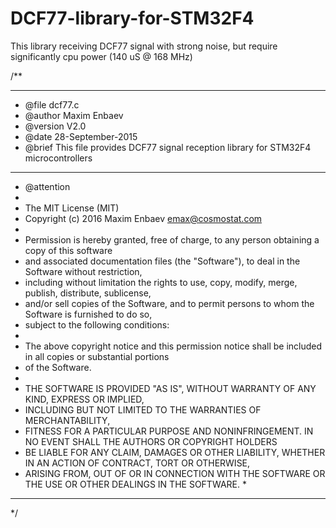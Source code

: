 # DCF77-library-for-STM32F4
This library receiving DCF77 signal with strong noise,
but require significantly cpu power (140 uS @ 168 MHz)

/**
  ******************************************************************************
  * @file    dcf77.c
  * @author  Maxim Enbaev
  * @version V2.0
  * @date    28-September-2015
  * @brief   This file provides DCF77 signal reception library for STM32F4 microcontrollers
  ******************************************************************************
  * @attention
  * 
  * The MIT License (MIT)
  * Copyright (c) 2016 Maxim Enbaev emax@cosmostat.com
  * 
  * Permission is hereby granted, free of charge, to any person obtaining a copy of this software
  * and associated documentation files (the "Software"), to deal in the Software without restriction,
  * including without limitation the rights to use, copy, modify, merge, publish, distribute, sublicense,
  * and/or sell copies of the Software, and to permit persons to whom the Software is furnished to do so,
  * subject to the following conditions:
  * 
  * The above copyright notice and this permission notice shall be included in all copies or substantial portions
  * of the Software.
  * 
  * THE SOFTWARE IS PROVIDED "AS IS", WITHOUT WARRANTY OF ANY KIND, EXPRESS OR IMPLIED,
  * INCLUDING BUT NOT LIMITED TO THE WARRANTIES OF MERCHANTABILITY,
  * FITNESS FOR A PARTICULAR PURPOSE AND NONINFRINGEMENT. IN NO EVENT SHALL THE AUTHORS OR COPYRIGHT HOLDERS
  * BE LIABLE FOR ANY CLAIM, DAMAGES OR OTHER LIABILITY, WHETHER IN AN ACTION OF CONTRACT, TORT OR OTHERWISE,
  * ARISING FROM, OUT OF OR IN CONNECTION WITH THE SOFTWARE OR THE USE OR OTHER DEALINGS IN THE SOFTWARE.  * 
  ******************************************************************************
  */
